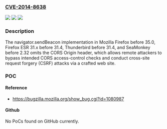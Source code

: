 ### [CVE-2014-8638](https://cve.mitre.org/cgi-bin/cvename.cgi?name=CVE-2014-8638)
![](https://img.shields.io/static/v1?label=Product&message=n%2Fa&color=blue)
![](https://img.shields.io/static/v1?label=Version&message=n%2Fa&color=blue)
![](https://img.shields.io/static/v1?label=Vulnerability&message=n%2Fa&color=brighgreen)

### Description

The navigator.sendBeacon implementation in Mozilla Firefox before 35.0, Firefox ESR 31.x before 31.4, Thunderbird before 31.4, and SeaMonkey before 2.32 omits the CORS Origin header, which allows remote attackers to bypass intended CORS access-control checks and conduct cross-site request forgery (CSRF) attacks via a crafted web site.

### POC

#### Reference
- https://bugzilla.mozilla.org/show_bug.cgi?id=1080987

#### Github
No PoCs found on GitHub currently.

